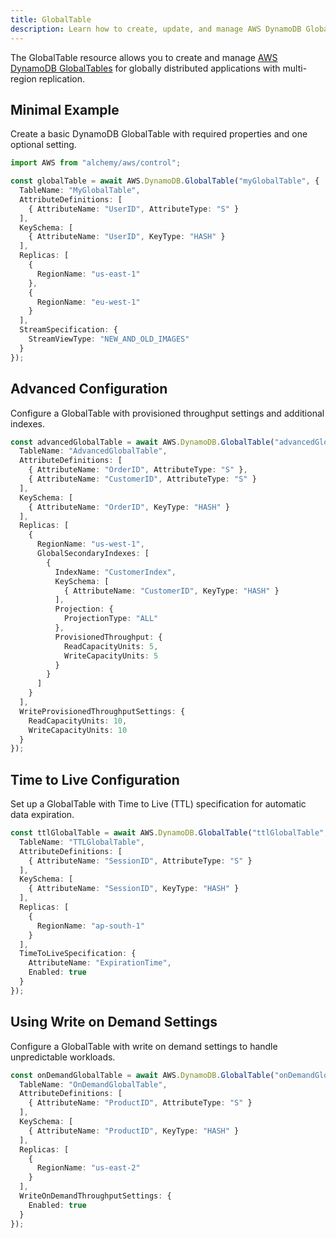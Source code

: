 ```yaml
---
title: GlobalTable
description: Learn how to create, update, and manage AWS DynamoDB GlobalTables using Alchemy Cloud Control.
---
```


The GlobalTable resource allows you to create and manage [AWS DynamoDB GlobalTables](https://docs.aws.amazon.com/dynamodb/latest/userguide/) for globally distributed applications with multi-region replication.

## Minimal Example

Create a basic DynamoDB GlobalTable with required properties and one optional setting.

```ts
import AWS from "alchemy/aws/control";

const globalTable = await AWS.DynamoDB.GlobalTable("myGlobalTable", {
  TableName: "MyGlobalTable",
  AttributeDefinitions: [
    { AttributeName: "UserID", AttributeType: "S" }
  ],
  KeySchema: [
    { AttributeName: "UserID", KeyType: "HASH" }
  ],
  Replicas: [
    {
      RegionName: "us-east-1"
    },
    {
      RegionName: "eu-west-1"
    }
  ],
  StreamSpecification: {
    StreamViewType: "NEW_AND_OLD_IMAGES"
  }
});
```

## Advanced Configuration

Configure a GlobalTable with provisioned throughput settings and additional indexes.

```ts
const advancedGlobalTable = await AWS.DynamoDB.GlobalTable("advancedGlobalTable", {
  TableName: "AdvancedGlobalTable",
  AttributeDefinitions: [
    { AttributeName: "OrderID", AttributeType: "S" },
    { AttributeName: "CustomerID", AttributeType: "S" }
  ],
  KeySchema: [
    { AttributeName: "OrderID", KeyType: "HASH" }
  ],
  Replicas: [
    {
      RegionName: "us-west-1",
      GlobalSecondaryIndexes: [
        {
          IndexName: "CustomerIndex",
          KeySchema: [
            { AttributeName: "CustomerID", KeyType: "HASH" }
          ],
          Projection: {
            ProjectionType: "ALL"
          },
          ProvisionedThroughput: {
            ReadCapacityUnits: 5,
            WriteCapacityUnits: 5
          }
        }
      ]
    }
  ],
  WriteProvisionedThroughputSettings: {
    ReadCapacityUnits: 10,
    WriteCapacityUnits: 10
  }
});
```

## Time to Live Configuration

Set up a GlobalTable with Time to Live (TTL) specification for automatic data expiration.

```ts
const ttlGlobalTable = await AWS.DynamoDB.GlobalTable("ttlGlobalTable", {
  TableName: "TTLGlobalTable",
  AttributeDefinitions: [
    { AttributeName: "SessionID", AttributeType: "S" }
  ],
  KeySchema: [
    { AttributeName: "SessionID", KeyType: "HASH" }
  ],
  Replicas: [
    {
      RegionName: "ap-south-1"
    }
  ],
  TimeToLiveSpecification: {
    AttributeName: "ExpirationTime",
    Enabled: true
  }
});
```

## Using Write on Demand Settings

Configure a GlobalTable with write on demand settings to handle unpredictable workloads.

```ts
const onDemandGlobalTable = await AWS.DynamoDB.GlobalTable("onDemandGlobalTable", {
  TableName: "OnDemandGlobalTable",
  AttributeDefinitions: [
    { AttributeName: "ProductID", AttributeType: "S" }
  ],
  KeySchema: [
    { AttributeName: "ProductID", KeyType: "HASH" }
  ],
  Replicas: [
    {
      RegionName: "us-east-2"
    }
  ],
  WriteOnDemandThroughputSettings: {
    Enabled: true
  }
});
```